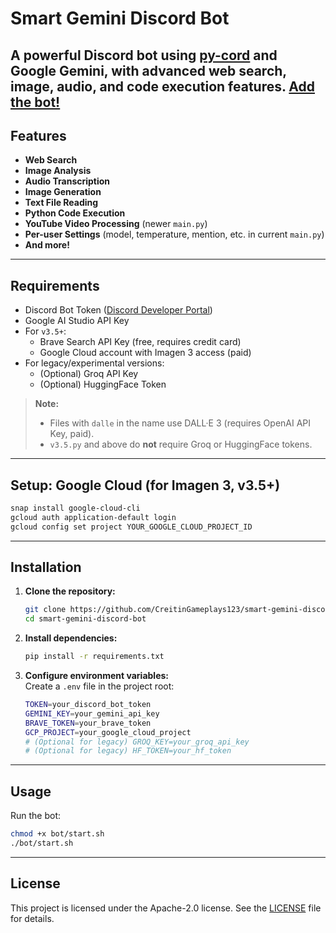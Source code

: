 # Smart Gemini Discord Bot

A powerful Discord bot using [py-cord](https://github.com/Pycord-Development/pycord) and Google Gemini, with advanced web search, image, audio, and code execution features.
[Add the bot!](https://discord.com/oauth2/authorize?client_id=1219407466526146661&scope=bot&permissions=277025704960)
---

## Features

- **Web Search**
- **Image Analysis**
- **Audio Transcription**
- **Image Generation**
- **Text File Reading**
- **Python Code Execution**
- **YouTube Video Processing** (newer `main.py`)
- **Per-user Settings** (model, temperature, mention, etc. in current `main.py`)
- **And more!**

---

## Requirements

- Discord Bot Token ([Discord Developer Portal](https://discord.com/developers/applications))
- Google AI Studio API Key
- For `v3.5+`:
  - Brave Search API Key (free, requires credit card)
  - Google Cloud account with Imagen 3 access (paid)
- For legacy/experimental versions:
  - (Optional) Groq API Key
  - (Optional) HuggingFace Token

> **Note:**  
> - Files with `dalle` in the name use DALL·E 3 (requires OpenAI API Key, paid).
> - `v3.5.py` and above do **not** require Groq or HuggingFace tokens.

---

## Setup: Google Cloud (for Imagen 3, v3.5+)

```sh
snap install google-cloud-cli
gcloud auth application-default login
gcloud config set project YOUR_GOOGLE_CLOUD_PROJECT_ID
```

---

## Installation

1. **Clone the repository:**
    ```sh
    git clone https://github.com/CreitinGameplays123/smart-gemini-discord-bot.git
    cd smart-gemini-discord-bot
    ```

2. **Install dependencies:**
    ```sh
    pip install -r requirements.txt
    ```

3. **Configure environment variables:**  
   Create a `.env` file in the project root:
    ```sh
    TOKEN=your_discord_bot_token
    GEMINI_KEY=your_gemini_api_key
    BRAVE_TOKEN=your_brave_token
    GCP_PROJECT=your_google_cloud_project
    # (Optional for legacy) GROQ_KEY=your_groq_api_key
    # (Optional for legacy) HF_TOKEN=your_hf_token
    ```

---

## Usage

Run the bot:
```sh
chmod +x bot/start.sh
./bot/start.sh
```

---

## License

This project is licensed under the Apache-2.0 license. See the [LICENSE](LICENSE) file for details.